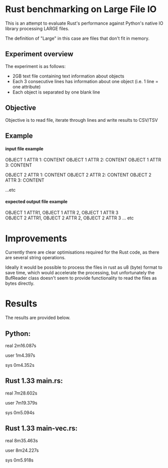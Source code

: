 # Rust benchmarking on Large File IO

This is an attempt to evaluate Rust's performance against Python's native IO library processing LARGE files.

The definition of "Large" in this case are files that don't fit in memory.

## Experiment overview

The experiment is as follows:

* 2GB text file containing text information about objects
* Each 3 consecutive lines has information about one object (i.e. 1 line = one attribute)
* Each object is separated by one blank line

## Objective

Objective is to read file, iterate through lines and write results to CSV/TSV

## Example

#### input file example

OBJECT 1 ATTR 1: CONTENT
OBJECT 1 ATTR 2: CONTENT
OBJECT 1 ATTR 3: CONTENT

OBJECT 2 ATTR 1: CONTENT
OBJECT 2 ATTR 2: CONTENT
OBJECT 2 ATTR 3: CONTENT

...etc

#### expected output file example

OBJECT 1 ATTR1, OBJECT 1 ATTR 2, OBJECT 1 ATTR 3 <br>
OBJECT 2 ATTR1, OBJECT 2 ATTR 2, OBJECT 2 ATTR 3
... etc


# Improvements

Currently there are clear optimisations required for the Rust code, as there are several string operations.

Ideally it would be possible to process the files in rust as u8 (byte) format to save time, which would accelerate the processing, but unfortunately the BufReader class doesn't seem to provide functionality to read the files as bytes directly.

# Results

The results are provided below.
 

## Python:

real    2m16.087s

user    1m4.397s

sys     0m4.352s


## Rust 1.33 main.rs:

real    7m28.602s

user    7m19.379s

sys     0m5.094s


## Rust 1.33 main-vec.rs:

real    8m35.463s                                                                                        

user    8m24.227s                                                                                        

sys     0m5.918s

